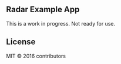 ## Radar Example App

This is a work in progress. Not ready for use.

## License

MIT &copy; 2016 contributors
